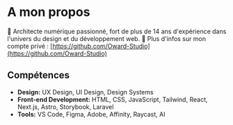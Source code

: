 # A mon propos

👋 Architecte numérique passionné, fort de plus de 14 ans d'expérience dans l'univers du design et du développement web. 
👀 Plus d'infos sur mon compte privé : [https://github.com/Oward-Studio](https://github.com/Oward-Studio)

## Compétences

*   **Design:** UX Design, UI Design, Design Systems
*   **Front-end Development:** HTML, CSS, JavaScript, Tailwind, React, Next.js, Astro, Storybook, Laravel
*   **Tools:** VS Code, Figma, Adobe, Affinity, Raycast, AI

<!---
Geoffrey-DW/Geoffrey-DW is a ✨ special ✨ repository because its `README.md` (this file) appears on your GitHub profile.
You can click the Preview link to take a look at your changes.
--->
